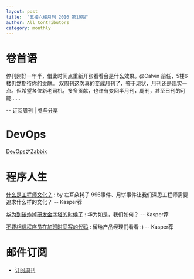 ```yaml
---
layout: post
title:  "五楼六楼月刊 2016 第10期"
author: All Contributors
category: monthly
---
```


# 卷首语

停刊刚好一年半，借此时间点重新开张看看会是什么效果。@Calvin 前任，5楼6楼仍然期待你的贡献。
双周刊这次真的变成月刊了，鉴于现状，月刊还是现实一点。但希望各位新老司机，多多贡献，也许有变回半月刊，周刊，甚至日刊的可能……

-- [订阅周刊](https://f5f6.github.io/subscribe.html) \| [参与分享](https://f5f6.github.io/2014/12/28/welcome-to-jekyll/)


# DevOps

[DevOps之Zabbix](https://kasperdeng.github.io/zabbix/)

# 程序人生

[什么是工程师文化？](http://mp.weixin.qq.com/s?__biz=MjM5MDE0Mjc4MA==&mid=2650994179&idx=1&sn=dc45ea9b83b098b809a58ea4635ec441)
: by 左耳朵耗子 996事件、月饼事件让我们深思工程师需要追求什么样的文化？ -- Kasper荐

[华为到该炸掉研发金字塔的时候了](http://mp.weixin.qq.com/s?__biz=MjM5MDE0Mjc4MA==&mid=2650993652&idx=1&sn=beec368172da1e0b957ed0841641a521)
: 华为如是，我们如何？ -- Kasper荐

[不要相信程序员在加班时间写的代码](http://www.linuxeden.com/html/news/20160824/167673.html)
: 留给产品经理们看看 :) -- Kasper荐

# 邮件订阅

- [订阅周刊](https://f5f6.github.io/subscribe.html)


